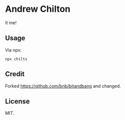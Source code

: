 # Andrew Chilton #

It me!

## Usage ##

Via npx:

```
npx chilts
```

## Credit ##

Forked https://github.com/bnb/bitandbang and changed.

## License ##

MIT.
